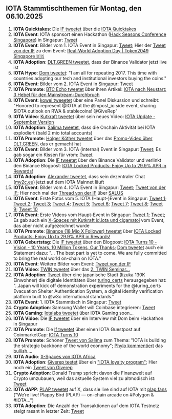 ## IOTA Stammtischthemen für Montag, den 06.10.2025

1. **IOTA Quicktakes**: Die [IF tweetet](https://x.com/iota/status/1972587155235954780) über die [IOTA Quicktakes](https://www.youtube.com/watch?v=5V6oycQOHfY)
2. **IOTA Event**: IOTA sponsort einen Hackathon ([Hack Seasons Conference Singapore](https://luma.com/hack_sg)) in Singapur: [Tweet](https://x.com/iota/status/1972677752173044178)
3. **IOTA Event**: Bilder vom 1. IOTA Event in Singapur: [Tweet](https://x.com/Vrom14286662/status/1972882001649975774); Hier der [Tweet von der IF](https://x.com/iota/status/1972889144532550074) zu dem Event: [Real-World Adoption Day | Token2049 Singapore 🇸🇬](https://luma.com/adoptiondaysingapore?tk=AxsBra)
4. **IOTA Adoption**: [DLT.GREEN tweetet](https://x.com/dlt_green/status/1972931592659337226), dass der Binance Validator jetzt live ist
5. **IOTA Hype**: [Dom tweetet](https://x.com/DomSchiener/status/1972973081590374622): "I am all for repeating 2017. This time with countries adopting our tech and institutional investors buying the coins."
6. **IOTA Event**: Bilder vom 2. IOTA Event in Singapur: [Tweet](https://x.com/Vrom14286662/status/1973096746210267470)
7. **IOTA Promote**: [BTC Echo tweetet](https://x.com/btcecho/status/1972875486372954270) über ihren Artikel: [IOTA nach Neustart: 3 Hebel für den Mainstream-Durchbruch](https://www.btc-echo.de/news/iota-nach-neustart-3-hebel-fuer-den-mainstream-durchbruch-216319/?utm_term=Autofeed&utm_medium=Social&utm_source=Twitter#Echobox=1759203242)
8. **IOTA Event**: [kowei tweeetet](https://x.com/kowei1995/status/1972577630533902830) über eine Panel Diskussion und schreibt: "Honored to represent @IOTA at the @mpost_io side event, sharing $IOTA outlook on RWA & stablecoins! @GiveRep"
9. **IOTA Video**: [Kutkraft tweetet](https://x.com/kutkraft/status/1973065018611499204) über sein neues Video: [IOTA Update - September Version](https://youtu.be/sKncxGx156s)
10. **IOTA Adoption**: [Salima tweetet](https://x.com/Salimasbegum/status/1973201608268824669), dass die Onchain Aktivität bei IOTA explodiert (bald 2 mio total accounts)
11. **IOTA Promote**: [Holger Köther tweetet](https://x.com/HolgerKoether/status/1972902544667259380) über das [Promo-Video über DLT.GREEN](https://x.com/dlt_green/status/1972647551930175730), das er gemacht hat
12. **IOTA Event**: Bilder vom 3. IOTA (internal) Event in Singapur: [Tweet](https://x.com/Vrom14286662/status/1973393185901781504); Es gab sogar ein Kissen für vrom: [Tweet](https://x.com/Vrom14286662/status/1973358272292987160)
13. **IOTA Adoption**: Die [IF tweetet](https://x.com/iota/status/1973387428355342432) über den Binance Validator und verlinkt den Binance Blogpost: [IOTA Locked Products: Enjoy Up to 29.9% APR in Rewards!](https://www.binance.com/en/support/announcement/detail/5910c03eba8e4374a4a9ae2fc6ac3ed6)
14. **IOTA Adoption**: [Alexander tweetet](https://x.com/shortaktien/status/1973081526410564043), dass sein dezentraler Chat ([my2c.eu](https://my2c.eu/)) jetzt auf dem IOTA Mainnet läuft
15. **IOTA Event**: Bilder vom 4. IOTA Event in Singapur: [Tweet](https://x.com/Vrom14286662/status/1973622022052945974); [Tweet von der IF](https://x.com/iota/status/1973646660984017135); Hier noch mal der [Thread von der IF](https://x.com/iota/status/1965747081894613402) über [SALUS](https://x.com/salusplatform)
16. **IOTA Event**: Erste Fotos vom 5. IOTA (Haupt-)Event in Singapur: [Tweet 1](https://x.com/Vrom14286662/status/1973683425585643551); [Tweet 2](https://x.com/Vrom14286662/status/1973685883963613490); [Tweet 3](https://x.com/Vrom14286662/status/1973686241305710663); [Tweet 4](https://x.com/Vrom14286662/status/1973689185077969143); [Tweet 5](https://x.com/Vrom14286662/status/1973694661391958127); [Tweet 6](https://x.com/Vrom14286662/status/1973730567566094494); [Tweet 7](https://x.com/Vrom14286662/status/1973729939368395086); [Tweet 8](https://x.com/Vrom14286662/status/1973815959493529878); [Tweet 9](https://x.com/Vrom14286662/status/1973855167549514022); [Tweet 10](https://x.com/iota/status/1975143220196606171)
17. **IOTA Event**: Erste Videos vom Haupt-Event in Singapur: [Tweet 1](https://x.com/Vrom14286662/status/1973694661391958127); [Tweet](https://x.com/iota_penguin/status/1974046208743387143);  Es gab auch ein [X-Spaces mit Kutkraft id.iota und cigamatoi](https://x.com/kutkraft/status/1973749937407197470) vom Event, das aber nicht aufgezeichnet wurde
18. **IOTA Promote**: [Binance (18 Mio X Follower) tweetet](https://x.com/binance/status/1973478024243798416) über [IOTA Locked Products: Enjoy Up to 29.9% APR in Rewards!](https://www.binance.com/en/support/announcement/detail/5910c03eba8e4374a4a9ae2fc6ac3ed6)
19. **IOTA Geburtstag**: Die [IF tweetet](https://x.com/iota/status/1973357226820551063) über den Blogpost: [IOTA Turns 10 - Vision - 10 Years, 10 Million Tokens, Our Thanks](https://blog.iota.org/iota-turns-10/); [Dom tweetet](https://x.com/DomSchiener/status/1974036323351646597) auch ein Statement dazu: "... The best part is yet to come. We are fully committed to bring the real world on-chain on IOTA."
20. **IOTA Event**: Weitere Bilder vom Event: [Tweet von der IF](https://x.com/iota/status/1973747178377023760)
21. **IOTA Video**: [TWIN tweetet](https://x.com/TWINGlobalOrg/status/1973728374515466581) über das [2. TWIN Seminar...](https://youtu.be/i-KkG9NsHJg?feature=shared)
22. **IOTA Adoption**: [Tweet](https://x.com/thejeffhu/status/1973987066250997840) über eine japanische Stadt (Iizuka 130K Einwohner) die digitale Identitäten über [turing_certs](https://x.com/turing_certs) herausgegeben hat:  "..Japan will kick off demonstration experiments for the @turing_certs Evacuation Shelter Authentication System, a digital identity verification platform built to @w3c international standards."
23. **IOTA Event**: 1. IOTA Stammtisch in Singapur: [Tweet](https://x.com/Vrom14286662/status/1974114947878826391)
24. **Crypto Adoption**: Samsung Wallet will Coinbase integrieren: [Tweet](https://x.com/WatcherGuru/status/1974101727201902646)
25. **IOTA Gaming**: [Iotalabs tweetet](https://x.com/iotalabs_/status/1973779750297772262) über IOTA Gaming soon...
26. **IOTA Vidoe**: Die [IF tweetet](https://x.com/iota/status/1974414191499825393) über ein Interview mit Dom beim Hackathon in Singapur
27. **IOTA Promote**: Die [If tweetet](https://x.com/iota/status/1974444398545973728) über einen IOTA Guestpost auf CoinmarketCap: [IOTA Turns 10](https://coinmarketcap.com/community/articles/68de96e1006c675171ba918a/)
28. **IOTA Promote**: Schöner [Tweet von Salima](https://x.com/Salimasbegum/status/1974485901704094076) zum Thema: "IOTA is building the strategic backbone of the world economy"; [Phylo kommentiert](https://x.com/PhyloIota/status/1974621937042366515) das bullish....
29. **IOTA Audio**: [X-Spaces von IOTA Africa](https://x.com/iota_africa/status/1974535107022389531)
30. **IOTA Adoption**: [Giverep teetet](https://x.com/GiveRep/status/1971625634288763129) über ein ["IOTA loyalty program"](https://x.com/GiveRep/status/1971622741552857126); Hier noch ein [Tweet von Giverep](https://x.com/GiveRep/status/1974887219824374149)
31. **Crypto Adoption**: Donald Trump spricht davon die Finanzwelt auf Crypto umzubauen, weil das aktuelle System viel zu altmodisch ist: [Tweet](https://x.com/Vivek4real_/status/1974608260113252467)
32. **IOTA dAPP**: [PLAP tweetet](https://x.com/PlappyBirdGame/status/1960684589682139613) auf X, dass sie live sind auf IOTA mit [plap.fans](https://plap.fans/) ("We’re live! Plappy Bird (PLAP) — on-chain arcade on #Polygon & #IOTA...")
33. **IOTA Adoption**: Die Anzahl der Transaktionen auf dem IOTA Testnetz steigt rasant in letzter Zeit: [Tweet](https://x.com/Charizota/status/1975095752880762960)
